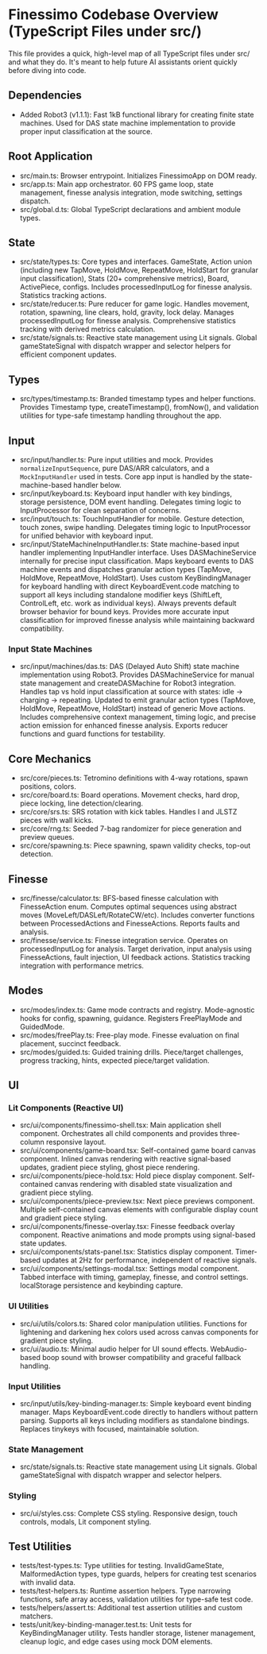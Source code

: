 # Finessimo Codebase Overview (TypeScript Files under src/)

This file provides a quick, high-level map of all TypeScript files under src/ and what they do. It's meant to help future AI assistants orient quickly before diving into code.

## Dependencies

- Added Robot3 (v1.1.1): Fast 1kB functional library for creating finite state machines. Used for DAS state machine implementation to provide proper input classification at the source.

## Root Application

- src/main.ts: Browser entrypoint. Initializes FinessimoApp on DOM ready.
- src/app.ts: Main app orchestrator. 60 FPS game loop, state management, finesse analysis integration, mode switching, settings dispatch.
- src/global.d.ts: Global TypeScript declarations and ambient module types.

## State

- src/state/types.ts: Core types and interfaces. GameState, Action union (including new TapMove, HoldMove, RepeatMove, HoldStart for granular input classification), Stats (20+ comprehensive metrics), Board, ActivePiece, configs. Includes processedInputLog for finesse analysis. Statistics tracking actions.
- src/state/reducer.ts: Pure reducer for game logic. Handles movement, rotation, spawning, line clears, hold, gravity, lock delay. Manages processedInputLog for finesse analysis. Comprehensive statistics tracking with derived metrics calculation.
- src/state/signals.ts: Reactive state management using Lit signals. Global gameStateSignal with dispatch wrapper and selector helpers for efficient component updates.

## Types

- src/types/timestamp.ts: Branded timestamp types and helper functions. Provides Timestamp type, createTimestamp(), fromNow(), and validation utilities for type-safe timestamp handling throughout the app.

## Input

- src/input/handler.ts: Pure input utilities and mock. Provides `normalizeInputSequence`, pure DAS/ARR calculators, and a `MockInputHandler` used in tests. Core app input is handled by the state-machine-based handler below.
- src/input/keyboard.ts: Keyboard input handler with key bindings, storage persistence, DOM event handling. Delegates timing logic to InputProcessor for clean separation of concerns.
- src/input/touch.ts: TouchInputHandler for mobile. Gesture detection, touch zones, swipe handling. Delegates timing logic to InputProcessor for unified behavior with keyboard input.
- src/input/StateMachineInputHandler.ts: State machine-based input handler implementing InputHandler interface. Uses DASMachineService internally for precise input classification. Maps keyboard events to DAS machine events and dispatches granular action types (TapMove, HoldMove, RepeatMove, HoldStart). Uses custom KeyBindingManager for keyboard handling with direct KeyboardEvent.code matching to support all keys including standalone modifier keys (ShiftLeft, ControlLeft, etc. work as individual keys). Always prevents default browser behavior for bound keys. Provides more accurate input classification for improved finesse analysis while maintaining backward compatibility.

### Input State Machines

- src/input/machines/das.ts: DAS (Delayed Auto Shift) state machine implementation using Robot3. Provides DASMachineService for manual state management and createDASMachine for Robot3 integration. Handles tap vs hold input classification at source with states: idle → charging → repeating. Updated to emit granular action types (TapMove, HoldMove, RepeatMove, HoldStart) instead of generic Move actions. Includes comprehensive context management, timing logic, and precise action emission for enhanced finesse analysis. Exports reducer functions and guard functions for testability.

## Core Mechanics

- src/core/pieces.ts: Tetromino definitions with 4-way rotations, spawn positions, colors.
- src/core/board.ts: Board operations. Movement checks, hard drop, piece locking, line detection/clearing.
- src/core/srs.ts: SRS rotation with kick tables. Handles I and JLSTZ pieces with wall kicks.
- src/core/rng.ts: Seeded 7-bag randomizer for piece generation and preview queues.
- src/core/spawning.ts: Piece spawning, spawn validity checks, top-out detection.

## Finesse

- src/finesse/calculator.ts: BFS-based finesse calculation with FinesseAction enum. Computes optimal sequences using abstract moves (MoveLeft/DASLeft/RotateCW/etc). Includes converter functions between ProcessedActions and FinesseActions. Reports faults and analysis.
- src/finesse/service.ts: Finesse integration service. Operates on processedInputLog for analysis. Target derivation, input analysis using FinesseActions, fault injection, UI feedback actions. Statistics tracking integration with performance metrics.

## Modes

- src/modes/index.ts: Game mode contracts and registry. Mode-agnostic hooks for config, spawning, guidance. Registers FreePlayMode and GuidedMode.
- src/modes/freePlay.ts: Free-play mode. Finesse evaluation on final placement, succinct feedback.
- src/modes/guided.ts: Guided training drills. Piece/target challenges, progress tracking, hints, expected piece/target validation.

## UI

### Lit Components (Reactive UI)

- src/ui/components/finessimo-shell.tsx: Main application shell component. Orchestrates all child components and provides three-column responsive layout.
- src/ui/components/game-board.tsx: Self-contained game board canvas component. Inlined canvas rendering with reactive signal-based updates, gradient piece styling, ghost piece rendering.
- src/ui/components/piece-hold.tsx: Hold piece display component. Self-contained canvas rendering with disabled state visualization and gradient piece styling.
- src/ui/components/piece-preview.tsx: Next piece previews component. Multiple self-contained canvas elements with configurable display count and gradient piece styling.
- src/ui/components/finesse-overlay.tsx: Finesse feedback overlay component. Reactive animations and mode prompts using signal-based state updates.
- src/ui/components/stats-panel.tsx: Statistics display component. Timer-based updates at 2Hz for performance, independent of reactive signals.
- src/ui/components/settings-modal.tsx: Settings modal component. Tabbed interface with timing, gameplay, finesse, and control settings. localStorage persistence and keybinding capture.

### UI Utilities

- src/ui/utils/colors.ts: Shared color manipulation utilities. Functions for lightening and darkening hex colors used across canvas components for gradient piece styling.
- src/ui/audio.ts: Minimal audio helper for UI sound effects. WebAudio-based boop sound with browser compatibility and graceful fallback handling.

### Input Utilities

- src/input/utils/key-binding-manager.ts: Simple keyboard event binding manager. Maps KeyboardEvent.code directly to handlers without pattern parsing. Supports all keys including modifiers as standalone bindings. Replaces tinykeys with focused, maintainable solution.

### State Management

- src/state/signals.ts: Reactive state management using Lit signals. Global gameStateSignal with dispatch wrapper and selector helpers.

### Styling

- src/ui/styles.css: Complete CSS styling. Responsive design, touch controls, modals, Lit component styling.

## Test Utilities

- tests/test-types.ts: Type utilities for testing. InvalidGameState, MalformedAction types, type guards, helpers for creating test scenarios with invalid data.
- tests/test-helpers.ts: Runtime assertion helpers. Type narrowing functions, safe array access, validation utilities for type-safe test code.
- tests/helpers/assert.ts: Additional test assertion utilities and custom matchers.
- tests/unit/key-binding-manager.test.ts: Unit tests for KeyBindingManager utility. Tests handler storage, listener management, cleanup logic, and edge cases using mock DOM elements.
